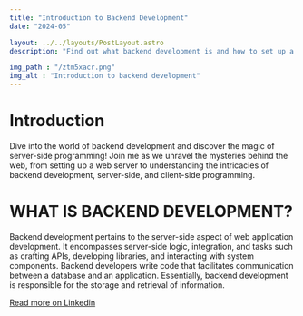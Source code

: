 ```yaml
---
title: "Introduction to Backend Development"
date: "2024-05"

layout: ../../layouts/PostLayout.astro
description: "Find out what backend development is and how to set up a web server in this post!"

img_path : "/ztm5xacr.png"
img_alt : "Introduction to backend development"
---
```


# Introduction

Dive into the world of backend development and discover the magic of server-side programming! Join me as we unravel the mysteries behind the web, from setting up a web server to understanding the intricacies of backend development, server-side, and client-side programming.

# WHAT IS BACKEND DEVELOPMENT?

Backend development pertains to the server-side aspect of web application development. It encompasses server-side logic, integration, and tasks such as crafting APIs, developing libraries, and interacting with system components. Backend developers write code that facilitates communication between a database and an application. Essentially, backend development is responsible for the storage and retrieval of information.


[Read more on Linkedin](https://www.linkedin.com/posts/hephzibah-owoeye_git7-girlsinstem-backenddevelopment-activity-7190730613652365312-PaVd?utm_source=share&utm_medium=member_desktop)